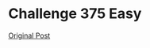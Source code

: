 # Challenge 375 Easy

[Original Post](https://www.reddit.com/r/dailyprogrammer/comments/aphavc/20190211_challenge_375_easy_print_a_new_number_by/)
